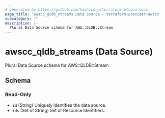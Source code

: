 ```yaml
---
# generated by https://github.com/hashicorp/terraform-plugin-docs
page_title: "awscc_qldb_streams Data Source - terraform-provider-awscc"
subcategory: ""
description: |-
  Plural Data Source schema for AWS::QLDB::Stream
---
```


# awscc_qldb_streams (Data Source)

Plural Data Source schema for AWS::QLDB::Stream



<!-- schema generated by tfplugindocs -->
## Schema

### Read-Only

- `id` (String) Uniquely identifies the data source.
- `ids` (Set of String) Set of Resource Identifiers.
